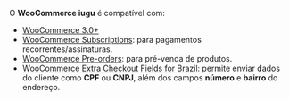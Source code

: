 O **WooCommerce iugu** é compatível com:

* [WooCommerce 3.0+](https://wordpress.org/plugins/woocommerce/)
* [WooCommerce Subscriptions](http://www.woothemes.com/products/woocommerce-subscriptions/): para pagamentos recorrentes/assinaturas.
* [WooCommerce Pre-orders](http://www.woothemes.com/products/woocommerce-pre-orders/): para pré-venda de produtos.
* [WooCommerce Extra Checkout Fields for Brazil](https://br.wordpress.org/plugins/woocommerce-extra-checkout-fields-for-brazil/): permite enviar dados do cliente como **CPF** ou **CNPJ**, além dos campos **número** e **bairro** do endereço.
